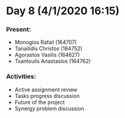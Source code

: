 # Day 8 (4/1/2020 16:15)

### Present:
* Monogios Rafail (164707)
* Tanailidis Christos (164752)
* Agorastos Vasilis (164627)
* Tsantoulis Anastasios (164762)


### Activities:
* Active assignment review
* Tasks progress discussion
* Future of the project 
* Synergy problem discussion
